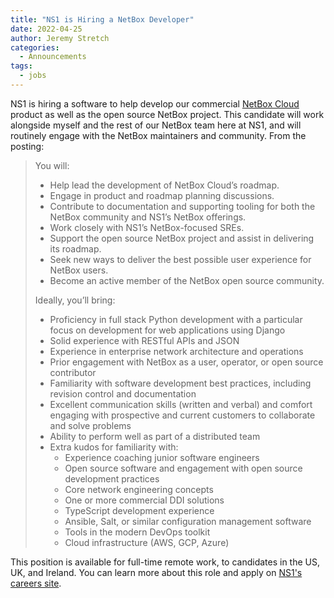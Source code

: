 ```yaml
---
title: "NS1 is Hiring a NetBox Developer"
date: 2022-04-25
author: Jeremy Stretch
categories:
  - Announcements
tags:
  - jobs
---
```

NS1 is hiring a software to help develop our commercial [NetBox Cloud](https://www.getnetbox.io/) product as well as the open source NetBox project. This candidate will work alongside myself and the rest of our NetBox team here at NS1, and will routinely engage with the NetBox maintainers and community. From the posting:

> You will:
> - Help lead the development of NetBox Cloud’s roadmap.
> - Engage in product and roadmap planning discussions.
> - Contribute to documentation and supporting tooling for both the NetBox community and NS1’s NetBox offerings.
> - Work closely with NS1’s NetBox-focused SREs.
> - Support the open source NetBox project and assist in delivering its roadmap.
> - Seek new ways to deliver the best possible user experience for NetBox users.
> - Become an active member of the NetBox open source community.
>
> Ideally, you’ll bring:
> - Proficiency in full stack Python development with a particular focus on development for web applications using Django
> - Solid experience with RESTful APIs and JSON
> - Experience in enterprise network architecture and operations
> - Prior engagement with NetBox as a user, operator, or open source contributor
> - Familiarity with software development best practices, including revision control and documentation
> - Excellent communication skills (written and verbal) and comfort engaging with prospective and current customers to collaborate and solve problems
> - Ability to perform well as part of a distributed team
> - Extra kudos for familiarity with:
>   - Experience coaching junior software engineers
>   - Open source software and engagement with open source development practices
>   - Core network engineering concepts
>   - One or more commercial DDI solutions
>   - TypeScript development experience
>   - Ansible, Salt, or similar configuration management software
>   - Tools in the modern DevOps toolkit
>   - Cloud infrastructure (AWS, GCP, Azure)

This position is available for full-time remote work, to candidates in the US, UK, and Ireland. You can learn more about this role and apply on [NS1's careers site](https://ns1.com/careers?gh_jid=3987296).

